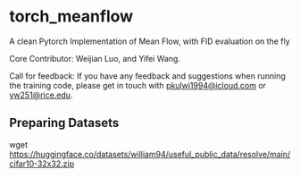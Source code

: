 # torch_meanflow
A clean Pytorch Implementation of Mean Flow, with FID evaluation on the fly

Core Contributor: Weijian Luo, and Yifei Wang. 

Call for feedback: If you have any feedback and suggestions when running the training code, please get in touch with pkulwj1994@icloud.com or yw251@rice.edu.

## Preparing Datasets

wget https://huggingface.co/datasets/william94/useful_public_data/resolve/main/cifar10-32x32.zip